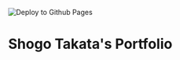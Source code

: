 ![Deploy to Github Pages](https://github.com/pineapplehunter/portfolio/workflows/Deploy%20to%20Github%20Pages/badge.svg)

# Shogo Takata's Portfolio 

